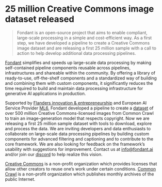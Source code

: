 # 25 million Creative Commons image dataset released

> Fondant is an open-source project that aims to enable compliant, large-scale processing in a
> simple and cost-efficient way. As a first step, we have developed a pipeline to create a  Creative Commons image dataset and are releasing a first 25 million sample with a call to action to help develop additional data processing pipelines.

[Fondant](https://fondant.ai) simplifies and speeds up large-scale data processing by making
self-contained pipeline components reusable across pipelines, infrastructures and shareable
within the community. By offering a library of ready-to-use, off-the-shelf components and a
standardized way of building and combining them with custom components, it significantly reduces
the time required to build and maintain data processing infrastructure for generative AI
applications in production.

Supported by [Flanders innovation & entrepreneurship](https://vlaio.be) and European AI Service
Provider [ML6](https://ml6.eu), Fondant developed a pipeline to create a
[dataset](https://huggingface.co/datasets/fondantai/fondant-cc-25m) of over 500 million Creative
Commons-licensed images from Common Crawl to train an image-generation model that respects
copyright. Now we are releasing a first 25 million sample dataset with tools to download,
explore and process the data. We are inviting developers and data enthusiasts to collaborate on
large-scale data processing pipelines by building custom components for advanced filtering and
captioning and to contribute to the core framework. We are also looking for feedback on the
framework’s usability with suggestions for improvement. Contact us at
[info@fondant.ai](mailto:info@fondant.ai) and/or join our [discord](https://discord.gg/HnTdWhydGp)
to help realize this vision.

[Creative Commons](https://creativecommons.org) is a non-profit organization which provides
licenses that allow other creators to reuse one’s work under certain conditions.
[Common Crawl](https://commoncrawl.org) is a non-profit organization which publishes monthly
archives of the public Internet.
